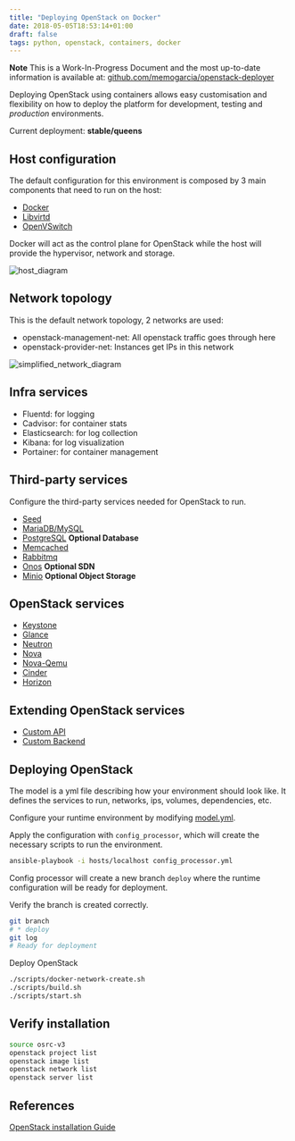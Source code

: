 ```yaml
---
title: "Deploying OpenStack on Docker"
date: 2018-05-05T18:53:14+01:00
draft: false
tags: python, openstack, containers, docker
---
```


**Note** This is a Work-In-Progress Document and the most up-to-date information is available at: [github.com/memogarcia/openstack-deployer](https://github.com/memogarcia/openstack-deployer)

Deploying OpenStack using containers allows easy customisation and flexibility on how to deploy the platform for development, testing and _production_ environments.

Current deployment: **stable/queens**

## Host configuration

The default configuration for this environment is composed by 3 main components that need to run on the host:

* [Docker](https://github.com/memogarcia/openstack-deployer/tree/master/services/infra/docker/README.md)
* [Libvirtd](https://github.com/memogarcia/openstack-deployer/tree/master/services/infra/libvirtd/README.md)
* [OpenVSwitch](https://github.com/memogarcia/openstack-deployer/tree/master/services/infra/openvswitch/README.md)

Docker will act as the control plane for OpenStack while the host will provide the hypervisor, network and storage.

![host_diagram](https://github.com/memogarcia/openstack-deployer/blob/master/services/infra/docker/host.png?raw=true)

## Network topology

This is the default network topology, 2 networks are used:

* openstack-management-net: All openstack traffic goes through here
* openstack-provider-net: Instances get IPs in this network

![simplified_network_diagram](https://github.com/memogarcia/openstack-deployer/blob/master/services/infra/docker/simplified_networks.png?raw=true)

## Infra services

* Fluentd: for logging
* Cadvisor: for container stats
* Elasticsearch: for log collection
* Kibana: for log visualization
* Portainer: for container management

## Third-party services

Configure the third-party services needed for OpenStack to run.

* [Seed](https://github.com/memogarcia/openstack-deployer/tree/master/services/third-party/seed/README.md)
* [MariaDB/MySQL](https://github.com/memogarcia/openstack-deployer/tree/master/services/third-party/mariadb/README.md)
* [PostgreSQL](https://github.com/memogarcia/openstack-deployer/tree/master/services/third-party/postgresql/README.md) **Optional Database**
* [Memcached](https://github.com/memogarcia/openstack-deployer/tree/master/services/third-party/memcached/README.md)
* [Rabbitmq](https://github.com/memogarcia/openstack-deployer/tree/master/services/third-party/rabbitmq/README.md)
* [Onos](https://github.com/memogarcia/openstack-deployer/tree/master/services/third-party/onos/README.md) **Optional SDN**
* [Minio](https://github.com/memogarcia/openstack-deployer/tree/master/services/third-party/minio/README.md) **Optional Object Storage**

## OpenStack services

* [Keystone](https://github.com/memogarcia/openstack-deployer/tree/master/services/openstack/keystone/README.md)
* [Glance](https://github.com/memogarcia/openstack-deployer/tree/master/services/openstack/glance/README.md)
* [Neutron](https://github.com/memogarcia/openstack-deployer/tree/master/services/openstack/neutron/README.md)
* [Nova](https://github.com/memogarcia/openstack-deployer/tree/master/services/openstack/nova/README.md)
* [Nova-Qemu](https://github.com/memogarcia/openstack-deployer/tree/master/services/openstack/nova-qemu/README.md)
* [Cinder](https://github.com/memogarcia/openstack-deployer/tree/master/services/openstack/cinder/README.md)
* [Horizon](https://github.com/memogarcia/openstack-deployer/tree/master/services/openstack/horizon/README.md)

## Extending OpenStack services

* [Custom API](https://github.com/memogarcia/openstack-deployer/tree/master/services/custom/api/README.md)
* [Custom Backend](https://github.com/memogarcia/openstack-deployer/tree/master/services/custom/backend/README.md)

## Deploying OpenStack

The model is a yml file describing how your environment should look like. It defines the services to run, networks, ips, volumes, dependencies, etc.

Configure your runtime environment by modifying [model.yml](https://github.com/memogarcia/openstack-deployer/blob/master/model.yml).

Apply the configuration with `config_processor`, which will create the necessary scripts to run the environment.

```bash
ansible-playbook -i hosts/localhost config_processor.yml
```

Config processor will create a new branch `deploy` where the runtime configuration will be ready for deployment.

Verify the branch is created correctly.

```bash
git branch
# * deploy
git log
# Ready for deployment
```

Deploy OpenStack

```bash
./scripts/docker-network-create.sh
./scripts/build.sh
./scripts/start.sh
```

## Verify installation

```bash
source osrc-v3
openstack project list
openstack image list
openstack network list
openstack server list
```

## References

[OpenStack installation Guide](https://docs.openstack.org/install-guide/)

